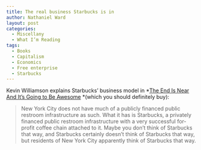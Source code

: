 ```yaml
---
title: The real business Starbucks is in
author: Nathaniel Ward
layout: post
categories:
  - Miscellany
  - What I’m Reading
tags:
  - Books
  - Capitalism
  - Economics
  - Free enterprise
  - Starbucks
---
```

Kevin Williamson explains Starbucks’ business model in *[The End Is Near And It’s Going to Be Awesome][1] *(which you should definitely buy):

> New York City does not have much of a publicly financed public restroom infrastructure as such. What it has is Starbucks, a privately financed public restroom infrastructure with a very successful for-profit coffee chain attached to it. Maybe you don’t think of Starbucks that way, and Starbucks certainly doesn’t think of Starbucks that way, but residents of New York City apparently think of Starbucks that way.

 [1]: http://www.amazon.com/exec/obidos/ASIN/0062220683/nathward-20